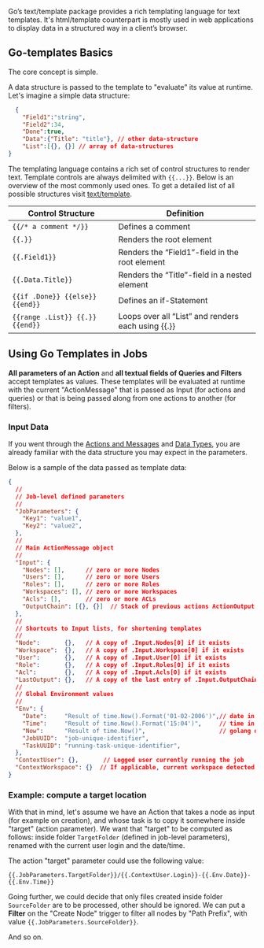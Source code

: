 Go’s text/template package provides a rich templating language for text templates. It's html/template counterpart is mostly used in web applications to display data in a structured way in a client’s browser. 

## Go-templates Basics

The core concept is simple. 

A data structure is passed to the template to "evaluate" its value at runtime.
Let's imagine a simple data structure: 

```json
  {
    "Field1":"string", 
    "Field2":34, 
    "Done":true, 
    "Data":{"Title": "title"}, // other data-structure 
    "List":[{}, {}] // array of data-structures
}
```

The templating language contains a rich set of control structures to render text. Template controls are always delimited with `{{...}}`. Below is an overview of the most commonly used ones. To get a detailed list of all possible structures visit [text/template](https://golang.org/pkg/text/template/#hdr-Actions).

| Control Structure	              | Definition                                         |
|---------------------------------|----------------------------------------------------|
| `{{/* a comment */}}`	          | Defines a comment                                  |
| `{{.}}`	                        | Renders the root element                           |
| `{{.Field1}}`	                  | Renders the “Field1”-field in the root element     |
| `{{.Data.Title}}`	              | Renders the “Title”-field in a nested element      |
| `{{if .Done}} {{else}} {{end}}` | Defines an if-Statement                            |
| `{{range .List}} {{.}} {{end}}` | Loops over all “List” and renders each using {{.}} |

## Using Go Templates in Jobs

**All parameters of an Action** and **all textual fields of Queries and Filters** accept templates as values. These templates will be evaluated at runtime with the current "ActionMessage" that is passed as Input (for actions and queries) or that is being passed along from one actions to another (for filters).

### Input Data

If you went through the [Actions and Messages](./actions-and-messages) and [Data Types](./data-types-queries-filters), you are already familiar with the data structure you may expect in the parameters.

Below is a sample of the data passed as template data: 

```json
{
  //
  // Job-level defined parameters
  //
  "JobParameters": {
    "Key1": "value1",
    "Key2": "value2",
  },
  //
  // Main ActionMessage object
  //
  "Input": {
    "Nodes": [],      // zero or more Nodes
    "Users": [],      // zero or more Users
    "Roles": [],      // zero or more Roles
    "Workspaces": [], // zero or more Workspaces
    "Acls": [],       // zero or more ACLs
    "OutputChain": [{}, {}]  // Stack of previous actions ActionOutput objects
  },
  //
  // Shortcuts to Input lists, for shortening templates
  //
  "Node":       {},   // A copy of .Input.Nodes[0] if it exists
  "Workspace":  {},   // A copy of .Input.Workspace[0] if it exists
  "User":       {},   // A copy of .Input.User[0] if it exists
  "Role":       {},   // A copy of .Input.Roles[0] if it exists
  "Acl":        {},   // A copy of .Input.Acls[0] if it exists
  "LastOutput": {},   // A copy of the last entry of .Input.OutputChain
  //
  // Global Environment values
  //
  "Env": {
    "Date":     "Result of time.Now().Format('01-02-2006')",// date in string format
    "Time":     "Result of time.Now().Format('15:04')",     // time in string format
    "Now":      "Result of time.Now()",                     // golang date format 
    "JobUUID":  "job-unique-identifier",
    "TaskUUID": "running-task-unique-identifier",
  },
  "ContextUser": {},       // Logged user currently running the job
  "ContextWorkspace": {}  // If applicable, current workspace detected in context 
}
```

### Example: compute a target location

With that in mind, let's assume we have an Action that takes a node as input (for example on creation), and whose task is to copy it somewhere inside "target" (action parameter). We want that "target" to be computed as follows: inside folder `TargetFolder` (defined in job-level parameters), renamed with the current user login and the date/time. 

The action "target" parameter could use the following value: 
```
{{.JobParameters.TargetFolder}}/{{.ContextUser.Login}}-{{.Env.Date}}-{{.Env.Time}}
```

Going further, we could decide that only files created inside folder `SourceFolder` are to be processed, other should be ignored. We can put a **Filter** on the "Create Node" trigger to filter all nodes by "Path Prefix", with value `{{.JobParameters.SourceFolder}}`.

And so on.
